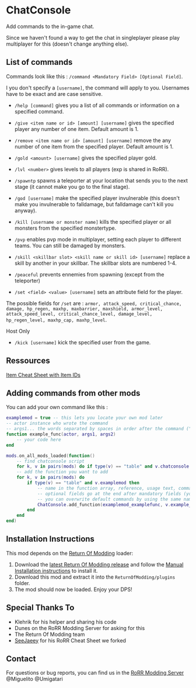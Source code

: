 # ChatConsole

Add commands to the in-game chat. 

Since we haven't found a way to get the chat in singleplayer please play multiplayer for this (doesn't change anything else).

## List of commands

Commands look like this : ```/command <Mandatory Field> [Optional Field]```.

I you don't specify a ```[username]```, the command will apply to you. Usernames have to be exact and are case sensitive.

* ```/help [command]``` gives you a list of all commands or information on a specified command.
* ```/give <item name or id> [amount] [username]``` gives the specified player any number of one item. Default amount is 1.
* ```/remove <item name or id> [amount] [username]``` remove the any number of one item from the specified player. Default amount is 1.
* ```/gold <amount> [username]``` gives the specified player gold.
* ```/lvl <number>``` gives levels to all players (exp is shared in RoRR).
* ```/spawntp``` spawns a teleporter at your location that sends you to the next stage (it cannot make you go to the final stage).
* ```/god [username]``` make the specified player invulnerable (this doesn't make you invulnerable to falldamage, but falldamage can't kill you anyway).
* ```/kill [username or monster name]``` kills the specified player or all monsters from the specified monstertype.
* ```/pvp``` enables pvp mode in multiplayer, setting each player to different teams. You can still be damaged by monsters.
* ```/skill <skillbar slot> <skill name or skill id> [username]``` replace a skill by another in your skillbar. The skillbar slots are numbered 1-4.
* ```/peaceful``` prevents ennemies from spawning (except from the teleporter)


* ```/set <field> <value> [username]``` sets an attribute field for the player.

The possible fields for ```/set``` are : ```armor, attack_speed, critical_chance, damage, hp_regen, maxhp, maxbarrier, maxshield, armor_level, attack_speed_level, critical_chance_level, damage_level, hp_regen_level, maxhp_cap, maxhp_level```.

Host Only
* ```/kick [username]``` kick the specified user from the game.


## Ressources 

[Item Cheat Sheet with Item IDs](https://lovebetween.github.io/rorritemcheatsheet/)

## Adding commands from other mods

You can add your own command like this :

```lua
examplemod = true -- this lets you locate your own mod later
-- actor instance who wrote the command
-- args1... the words separated by spaces in order after the command ("/command args1 args2 args3 ..."). These are strings containing any non-space characters
function example_func(actor, args1, args2)
    -- your code here
end

mods.on_all_mods_loaded(function() 
    -- find chatconsole script
    for k, v in pairs(mods) do if type(v) == "table" and v.chatconsole then ChatConsole = v end end 
    -- add the function you want to add
    for k, v in pairs(mods) do
        if type(v) == "table" and v.examplemod then 
            -- name in the function array, reference, usage text, command ("/example")
            -- optional fields go at the end after mandatory fields (you can avoid doing this if you know what you're doing)
            -- you can overwrite default commands by using the same name (here examplemod_examplefunc)
            ChatConsole.add_function(examplemod_examplefunc, v.example_func, "example", "<y>/example <example mandatory field> [example optional field]")
        end 
    end
end)
```

## Installation Instructions
This mod depends on the [Return Of Modding](https://github.com/return-of-modding/ReturnOfModding) loader:
1. Download the [latest Return Of Modding release](https://github.com/return-of-modding/ReturnOfModding/releases) and follow the [Manual Installation instructions](https://github.com/return-of-modding/ReturnOfModding#manual-installation) to install it.
2. Download this mod and extract it into the `ReturnOfModding/plugins` folder.
3. The mod should now be loaded. Enjoy your DPS!

## Special Thanks To
* Klehrik for his helper and sharing his code
* Dunes on the RoRR Modding Server for asking for this
* The Return Of Modding team
* [SeeJaeey](https://github.com/SeeJaeey) for his RoRR Cheat Sheet we forked

## Contact
For questions or bug reports, you can find us in the [RoRR Modding Server](https://discord.gg/VjS57cszMq) @Miguelito @Umigatari
